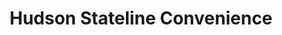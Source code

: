 ---
title: "Hudson Stateline Convenience"
url: /hudson/hudson-stateline-convenience/
shop: Lebensmittel
---